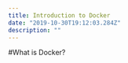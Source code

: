 ```yaml
---
title: Introduction to Docker
date: "2019-10-30T19:12:03.284Z"
description: ""
---
```


#What is Docker?
